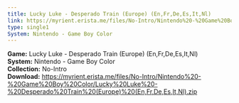 ```yaml
---
title: Lucky Luke - Desperado Train (Europe) (En,Fr,De,Es,It,Nl)
link: https://myrient.erista.me/files/No-Intro/Nintendo%20-%20Game%20Boy%20Color/Lucky%20Luke%20-%20Desperado%20Train%20(Europe)%20(En,Fr,De,Es,It,Nl).zip
type: single1
System: Nintendo - Game Boy Color
---
```

<b>Game:</b> Lucky Luke - Desperado Train (Europe) (En,Fr,De,Es,It,Nl)<br>
<b>System:</b> Nintendo - Game Boy Color<br>
<b>Collection:</b> No-Intro<br>
<b>Download:</b> https://myrient.erista.me/files/No-Intro/Nintendo%20-%20Game%20Boy%20Color/Lucky%20Luke%20-%20Desperado%20Train%20(Europe)%20(En,Fr,De,Es,It,Nl).zip